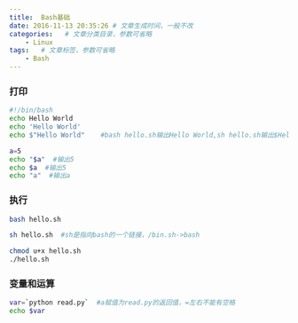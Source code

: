 ```yaml
---
title:  Bash基础
date: 2016-11-13 20:35:26 # 文章生成时间，一般不改
categories:   # 文章分类目录，参数可省略
    - Linux
tags:   # 文章标签，参数可省略
    - Bash
---
```

### 打印
```bash
#!/bin/bash
echo Hello World
echo 'Hello World'
echo $"Hello World"    #bash hello.sh输出Hello World,sh hello.sh输出$Hello World

a=5
echo "$a"  #输出5
echo $a  #输出5
echo "a"  #输出a
```
### 执行
```bash
bash hello.sh

sh hello.sh  #sh是指向bash的一个链接，/bin.sh->bash

chmod u+x hello.sh
./hello.sh
```
### 变量和运算
```bash
var=`python read.py`  #a赋值为read.py的返回值，=左右不能有空格
echo $var
```




